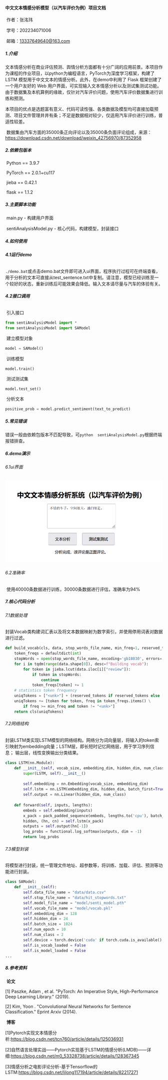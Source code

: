 #### 中文文本情感分析模型（以汽车评价为例）项目文档

​	作者：张洺玮

​	学号：202234071006

​	邮箱：13337649640@163.com

##### 1.介绍

​	文本情感分析在商业评估预测、舆情分析方面都有十分广阔的应用前景。本项目作为课程的作业项目，以python为编程语言，PyTorch为深度学习框架，构建了 LSTM 模型用于中文文本的情感分析。此外，在demo中利用了 Flask 框架创建了一个用户友好的 Web 用户界面，可实现输入文本情感分析以及测试集测试功能。由于数据集及本机算例的缘故，仅针对汽车评价问题，使用汽车评价数据集进行训练和预测。

​	本项目的优点是选题富有意义、代码可读性强、各类数据及模型均可直接加载预测、项目文件管理井井有条；不足是数据相对较少，仅适用汽车评价进行训练，普适性较差。

​	数据集由汽车方面的35000条正向评论以及35000条负面评论组成，来源：https://download.csdn.net/download/weixin_42756970/87352958

##### 2.依赖包版本

​	Python == 3.9.7

​	PyTorch == 2.0.1+cu117

​	jieba == 0.42.1

​	flask ==  1.1.2

##### 3.主要脚本功能

​	main.py - 构建用户界面

​	sentiAnalysisModel.py - 核心代码，构建模型，封装接口

##### 4.如何使用

###### 	**4.1运行demo**

​		`./demo.bat`或点击demo.bat文件即可进入ui界面，程序执行过程可在终端查看，用于分析的文本可直接从test_sentence.txt中复制。请注意，模型已经训练至一个较好的状态，重新训练后可能效果会降低。输入文本请尽量与汽车的体验有关。

###### 	**4.2接口调用**

​		引入接口

```python
from sentiAnalysisModel import *
from sentiAnalysisModel import SAModel
```

​		建立模型对象

```python
model = SAModel()
```

​		训练模型

```python
model.train()
```

​		测试测试集

```
model.test_set()
```

​		分析文本

```python
positive_prob = model.predict_sentiment(text_to_predict)
```

##### 5.常见错误

​	错误一般由依赖包版本不匹配导致，可`python  sentiAnalysisModel.py`根据终端报错排查。

##### 6.demo演示

###### 	6.1ui界面

<img src="\img\image1.png" alt="s" style="zoom:67%;" />

###### 	6.2准确率

​	使用40000条数据进行训练，30000条数据进行评估，准确率为94%

##### 7.核心代码分析

###### 	7.1数据处理

​	封装Vocab类构建词汇表以及将文本数据映射为数字索引，并使用停用词表对数据进行过滤。

```python
def build_vocab(cls, data, stop_words_file_name, min_freq=1, reserved_tokens=None):
    token_freqs = defaultdict(int)
    stopWords = open(stop_words_file_name, encoding='gb18030', errors='ignore').read().split('\n')
    for i in tqdm(range(data.shape[0]), desc=f"Building vocab"):
        for token in jieba.lcut(data.iloc[i]["review"]):
            if token in stopWords:
                continue
            token_freqs[token] += 1
    # statistics token frequency
    uniqTokens = ["<unk>"] + (reserved_tokens if reserved_tokens else [])
    uniqTokens += [token for token, freq in token_freqs.items() \
        if freq >= min_freq and token != "<unk>"]
    return cls(uniqTokens)
```

###### 	7.2网络结构

​	封装LSTM类实现LSTM模型的网络结构。网络分为词向量层，将输入的token索引映射为embedding向量；LSTM层，即长短时记忆网络层，用于学习序列信息； 输出层，线性变换输出分类结果。

```python
class LSTM(nn.Module):
    def __init__(self, vocab_size, embedding_dim, hidden_dim, num_class):
        super(LSTM, self).__init__()

        self.embedding = nn.Embedding(vocab_size, embedding_dim)
        self.lstm = nn.LSTM(embedding_dim, hidden_dim, batch_first=True)
        self.output = nn.Linear(hidden_dim, num_class)

    def forward(self, inputs, lengths):
        embeds = self.embedding(inputs)
        x_pack = pack_padded_sequence(embeds, lengths.to('cpu'), batch_first=True, enforce_sorted=False)
        hidden, (hn, cn) = self.lstm(x_pack)
        outputs = self.output(hn[-1])
        log_probs = functional.log_softmax(outputs, dim = -1)
        return log_probs
```

###### 	7.3模型封装

​	将模型进行封装，统一管理文件地址、超参数等，将训练、加载、评估、预测等功能进行封装。

```python
class SAModel:
    def __init__(self):
        self.data_file_name = "data/data.csv"
        self.stop_file_name = "data/hit_stopwords.txt"
        self.model_file_name = "model/senti_model.pth"
        self.vocab_file_name = "model/vocab.pkl"
        self.embedding_dim = 128
        self.hidden_dim = 24
        self.batch_size = 1024
        self.num_epoch = 10
        self.num_class = 2
        self.device = torch.device('cuda' if torch.cuda.is_available() else 'cpu')
        self.is_vocab_loaded = False
        self.is_model_loaded = False
...
```

##### 8.参考资料

​	**论文**

[1] Paszke, Adam , et al. "PyTorch: An Imperative Style, High-Performance Deep Learning Library." (2019).

[2] Kim, Yoon . "Convolutional Neural Networks for Sentence Classification." Eprint Arxiv (2014).

​	**博客**

[1]Pytorch实现文本情感分析:https://blog.csdn.net/tcn760/article/details/125036931

[2]自然语言处理实战——Pytorch实现基于LSTM的情感分析(LMDB)——详细:https://blog.csdn.net/m0_53328738/article/details/128367345

[3]情感分析之电影评论分析-基于Tensorflow的LSTM:https://blog.csdn.net/lilong117194/article/details/82217271
